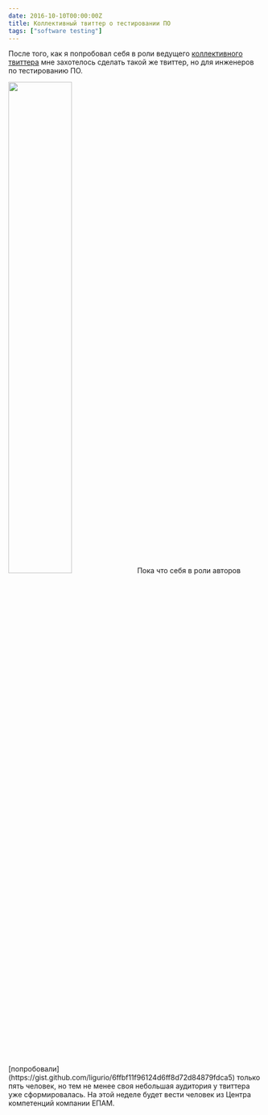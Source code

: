 ```yaml
---
date: 2016-10-10T00:00:00Z
title: Коллективный твиттер о тестировании ПО
tags: ["software testing"]
---
```


После того, как я попробовал себя в роли ведущего [коллективного
твиттера](/2016/04/04/backendsecret.html) мне захотелось сделать такой же
твиттер, но для инженеров по тестированию ПО.

<img src="http://i.imgur.com/xFO7xex.jpg" width="50%">
Пока что себя в роли авторов
[попробовали](https://gist.github.com/ligurio/6ffbf11f96124d6ff8d72d84879fdca5)
только пять человек, но тем не менее своя небольшая аудитория у твиттера уже
сформировалась. На этой неделе будет вести человек из Центра компетенций
компании ЕПАМ.
